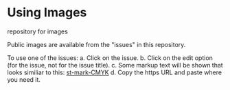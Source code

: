 # Using Images  
repository for images

Public images are available from the "issues" in this repository.

To use one of the issues:
  a. Click on the issue.
  b. Click on the edit option (for the issue, not for the issue title).
  c. Some markup text will be shown that looks similiar to this:
    [st-mark-CMYK](htttps://user-images.githubusercontent.com/86801618/131149110-7a23f6b0-f76a-4078-8cd3-ceb317fa8ead.jpg)
  d. Copy the https URL and paste where you need it.
